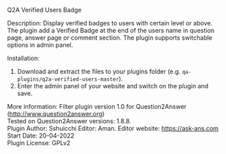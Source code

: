 Q2A Verified Users Badge


Description: Display verified badges to users with certain level or above.
The plugin add a Verified Badge at the end of the users name in question page, answer page or comment section.
The plugin supports switchable options in admin panel.

Installation:
1. Download and extract the files to your plugins folder (e.g. `qa-plugins/q2a-verified-users-master`).
2. Enter the admin panel of your website and switch on the plugin and save.


More information:
Filter plugin version 1.0 for Question2Answer (http://www.question2answer.org)  
Tested on Question2Answer versions: 1.8.8.  
Plugin Author: Sshuicchi
Editor: Aman. 
Editor website: https://ask-ans.com
Start Date: 20-04-2022  
Plugin License: GPLv2
